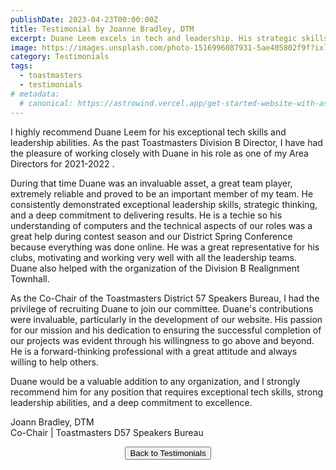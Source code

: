 ```yaml
---
publishDate: 2023-04-23T00:00:00Z
title: Testimonial by Joanne Bradley, DTM
excerpt: Duane Leem excels in tech and leadership. His strategic skillset enriched Toastmasters' online events. Highly recommend.
image: https://images.unsplash.com/photo-1516996087931-5ae405802f9f?ixlib=rb-4.0.3&ixid=M3wxMjA3fDB8MHxwaG90by1wYWdlfHx8fGVufDB8fHx8fA%3D%3D&auto=format&fit=crop&w=2070&q=80
category: Testimonials
tags:
  - toastmasters
  - testimonials
# metadata:
  # canonical: https://astrowind.vercel.app/get-started-website-with-astro-tailwind-css
---
```


I highly recommend Duane Leem for his exceptional tech skills and leadership abilities. As the past Toastmasters Division B Director, I have had the pleasure of working closely with Duane in his role as one of my Area Directors for 2021-2022 .

During that time Duane was an invaluable asset, a great team player, extremely reliable and proved to be an important member of my team. He consistently demonstrated exceptional leadership skills, strategic thinking, and a deep commitment to delivering results. He is a techie so his understanding of computers and the technical aspects of our roles was a great help during contest season and our District Spring Conference because everything was done online. He was a great representative for his clubs, motivating and working very well with all the leadership teams. Duane also helped with the organization of the Division B Realignment Townhall. 

As the Co-Chair of the Toastmasters District 57 Speakers Bureau, I had the privilege of recruiting Duane to join our committee. Duane's contributions were invaluable, particularly in the development of our website. His passion for our mission and his dedication to ensuring the successful completion of our projects was evident through his willingness to go above and beyond. He is a forward-thinking professional with a great attitude and always willing to help others. 

Duane would be a valuable addition to any organization, and I strongly recommend him for any position that requires exceptional tech skills, strong leadership abilities, and a deep commitment to excellence.

Joann Bradley, DTM <br />
Co-Chair | Toastmasters D57 Speakers Bureau

<p style="text-align: center;"><button type="button" class="rounded bg-stone-500 px-2 py-1 text-sm font-semibold text-white shadow-sm hover:bg-stone-600 focus-visible:outline focus-visible:outline-2 focus-visible:outline-offset-2 focus-visible:outline-stone-500" onclick="window.location.href='/#testimonials';">Back to Testimonials</button></p>